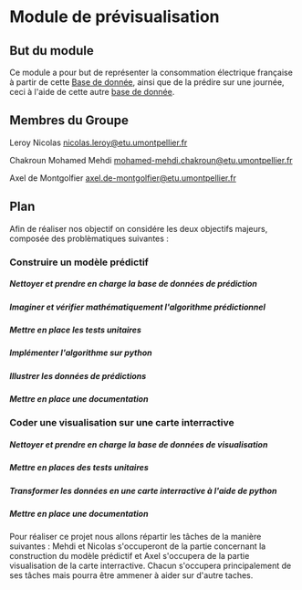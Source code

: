 # Module de prévisualisation


## But du module
Ce module a pour but de représenter la consommation électrique française à partir de cette [Base de donnée](https://data.enedis.fr/explore/dataset/consommation-annuelle-residentielle-par-adresse/information/), ainsi que de la prédire sur une journée, ceci à l'aide de cette autre [base de donnée](https://odre.opendatasoft.com/explore/dataset/eco2mix-national-tr/information/?disjunctive.nature&sort=-date_heure).

## Membres du Groupe

Leroy Nicolas nicolas.leroy@etu.umontpellier.fr

Chakroun Mohamed Mehdi mohamed-mehdi.chakroun@etu.umontpellier.fr

Axel de Montgolfier axel.de-montgolfier@etu.umontpellier.fr

## Plan

Afin de réaliser nos objectif on considére les deux objectifs majeurs, composée des problèmatiques suivantes : 

### Construire un modèle prédictif

##### Nettoyer et prendre en charge la base de données de prédiction
##### Imaginer et vérifier mathématiquement l'algorithme prédictionnel
##### Mettre en place les tests unitaires
##### Implémenter l'algorithme sur python
##### Illustrer les données de prédictions
##### Mettre en place une documentation

### Coder une visualisation sur une carte interractive 

##### Nettoyer et prendre en charge la base de données de visualisation
##### Mettre en places des tests unitaires
##### Transformer les données en une carte interractive à l'aide de python
##### Mettre en place une documentation


Pour réaliser ce projet nous allons répartir les tâches de la manière suivantes : Mehdi et Nicolas s'occuperont  de la partie concernant la construction du modèle prédictif et Axel s'occupera de la partie visualisation de la carte interractive. Chacun s'occupera principalement de ses tâches mais pourra être ammener à aider sur d'autre taches. 



